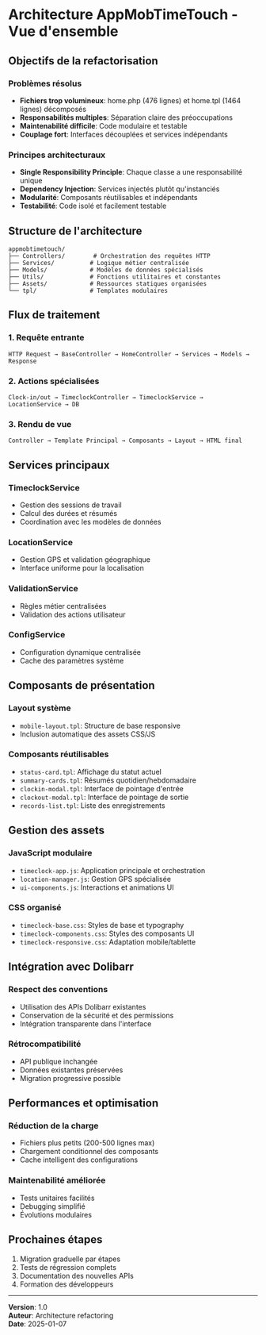 # Architecture AppMobTimeTouch - Vue d'ensemble

## Objectifs de la refactorisation

### Problèmes résolus
- **Fichiers trop volumineux**: home.php (476 lignes) et home.tpl (1464 lignes) décomposés
- **Responsabilités multiples**: Séparation claire des préoccupations
- **Maintenabilité difficile**: Code modulaire et testable
- **Couplage fort**: Interfaces découplées et services indépendants

### Principes architecturaux
- **Single Responsibility Principle**: Chaque classe a une responsabilité unique
- **Dependency Injection**: Services injectés plutôt qu'instanciés
- **Modularité**: Composants réutilisables et indépendants
- **Testabilité**: Code isolé et facilement testable

## Structure de l'architecture

```
appmobtimetouch/
├── Controllers/        # Orchestration des requêtes HTTP
├── Services/          # Logique métier centralisée  
├── Models/            # Modèles de données spécialisés
├── Utils/             # Fonctions utilitaires et constantes
├── Assets/            # Ressources statiques organisées
└── tpl/               # Templates modulaires
```

## Flux de traitement

### 1. Requête entrante
```
HTTP Request → BaseController → HomeController → Services → Models → Response
```

### 2. Actions spécialisées
```
Clock-in/out → TimeclockController → TimeclockService → LocationService → DB
```

### 3. Rendu de vue
```
Controller → Template Principal → Composants → Layout → HTML final
```

## Services principaux

### TimeclockService
- Gestion des sessions de travail
- Calcul des durées et résumés
- Coordination avec les modèles de données

### LocationService  
- Gestion GPS et validation géographique
- Interface uniforme pour la localisation

### ValidationService
- Règles métier centralisées
- Validation des actions utilisateur

### ConfigService
- Configuration dynamique centralisée
- Cache des paramètres système

## Composants de présentation

### Layout système
- `mobile-layout.tpl`: Structure de base responsive
- Inclusion automatique des assets CSS/JS

### Composants réutilisables
- `status-card.tpl`: Affichage du statut actuel
- `summary-cards.tpl`: Résumés quotidien/hebdomadaire  
- `clockin-modal.tpl`: Interface de pointage d'entrée
- `clockout-modal.tpl`: Interface de pointage de sortie
- `records-list.tpl`: Liste des enregistrements

## Gestion des assets

### JavaScript modulaire
- `timeclock-app.js`: Application principale et orchestration
- `location-manager.js`: Gestion GPS spécialisée
- `ui-components.js`: Interactions et animations UI

### CSS organisé
- `timeclock-base.css`: Styles de base et typography
- `timeclock-components.css`: Styles des composants UI
- `timeclock-responsive.css`: Adaptation mobile/tablette

## Intégration avec Dolibarr

### Respect des conventions
- Utilisation des APIs Dolibarr existantes
- Conservation de la sécurité et des permissions
- Intégration transparente dans l'interface

### Rétrocompatibilité
- API publique inchangée
- Données existantes préservées
- Migration progressive possible

## Performances et optimisation

### Réduction de la charge
- Fichiers plus petits (200-500 lignes max)
- Chargement conditionnel des composants
- Cache intelligent des configurations

### Maintenabilité améliorée
- Tests unitaires facilités
- Debugging simplifié  
- Évolutions modulaires

## Prochaines étapes

1. Migration graduelle par étapes
2. Tests de régression complets
3. Documentation des nouvelles APIs
4. Formation des développeurs

---

**Version**: 1.0  
**Auteur**: Architecture refactoring  
**Date**: 2025-01-07
